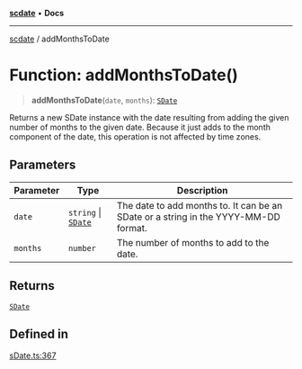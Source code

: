 [**scdate**](../README.md) • **Docs**

---

[scdate](../README.md) / addMonthsToDate

# Function: addMonthsToDate()

> **addMonthsToDate**(`date`, `months`): [`SDate`](../classes/SDate.md)

Returns a new SDate instance with the date resulting from adding the given
number of months to the given date. Because it just adds to the month
component of the date, this operation is not affected by time zones.

## Parameters

| Parameter | Type                                       | Description                                                                         |
| --------- | ------------------------------------------ | ----------------------------------------------------------------------------------- |
| `date`    | `string` \| [`SDate`](../classes/SDate.md) | The date to add months to. It can be an SDate or a string in the YYYY-MM-DD format. |
| `months`  | `number`                                   | The number of months to add to the date.                                            |

## Returns

[`SDate`](../classes/SDate.md)

## Defined in

[sDate.ts:367](https://github.com/ericvera/scdate/blob/main/src/sDate.ts#L367)
